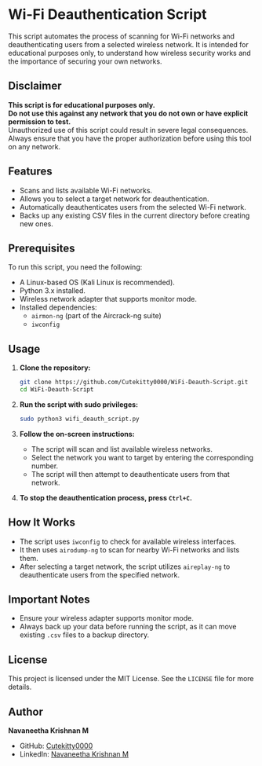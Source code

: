 # Wi-Fi Deauthentication Script

This script automates the process of scanning for Wi-Fi networks and deauthenticating users from a selected wireless network. It is intended for educational purposes only, to understand how wireless security works and the importance of securing your own networks.

## Disclaimer

**This script is for educational purposes only.**  
**Do not use this against any network that you do not own or have explicit permission to test.**  
Unauthorized use of this script could result in severe legal consequences. Always ensure that you have the proper authorization before using this tool on any network.

## Features

- Scans and lists available Wi-Fi networks.
- Allows you to select a target network for deauthentication.
- Automatically deauthenticates users from the selected Wi-Fi network.
- Backs up any existing CSV files in the current directory before creating new ones.

## Prerequisites

To run this script, you need the following:

- A Linux-based OS (Kali Linux is recommended).
- Python 3.x installed.
- Wireless network adapter that supports monitor mode.
- Installed dependencies:
  - `airmon-ng` (part of the Aircrack-ng suite)
  - `iwconfig`

## Usage

1. **Clone the repository:**

    ```bash
    git clone https://github.com/Cutekitty0000/WiFi-Deauth-Script.git
    cd WiFi-Deauth-Script
    ```

2. **Run the script with sudo privileges:**

    ```bash
    sudo python3 wifi_deauth_script.py
    ```

3. **Follow the on-screen instructions:**

    - The script will scan and list available wireless networks.
    - Select the network you want to target by entering the corresponding number.
    - The script will then attempt to deauthenticate users from that network.

4. **To stop the deauthentication process, press `Ctrl+C`.**

## How It Works

- The script uses `iwconfig` to check for available wireless interfaces.
- It then uses `airodump-ng` to scan for nearby Wi-Fi networks and lists them.
- After selecting a target network, the script utilizes `aireplay-ng` to deauthenticate users from the specified network.

## Important Notes

- Ensure your wireless adapter supports monitor mode.
- Always back up your data before running the script, as it can move existing `.csv` files to a backup directory.

## License

This project is licensed under the MIT License. See the `LICENSE` file for more details.

## Author

**Navaneetha Krishnan M**  
- GitHub: [Cutekitty0000](https://github.com/Cutekitty0000)
- LinkedIn: [Navaneetha Krishnan M](https://in.linkedin.com/in/navaneetha-krishnan-m-8b41b52a1)
